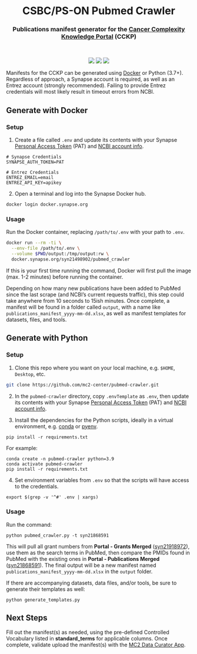<h1 align="center">
  CSBC/PS-ON Pubmed Crawler
</h1>

<h3 align="center">
  Publications manifest generator for the <a href="https://staging.cancercomplexity.synapse.org/" target="_blank">Cancer Complexity Knowledge Portal</a> (CCKP)
</h3>
<br/>

<p align="center">
  <img src="https://img.shields.io/maintenance/yes/2022?style=flat-square">
  <a href="https://github.com/mc2-center/pubmed-crawler/commits/main"><img src="https://img.shields.io/github/last-commit/mc2-center/pubmed-crawler?color=informational&style=flat-square"></a>
  <a href="https://github.com/mc2-center/pubmed-crawler/issues"><img src="https://img.shields.io/github/issues-raw/mc2-center/pubmed-crawler?color=important&style=flat-square"></a>
<p>

Manifests for the CCKP can be generated using [Docker] or Python (3.7+).
Regardless of approach, a Synapse account is required, as well as an Entrez
account (strongly recommended).  Failing to provide Entrez credentials will
most likely result in timeout errors from NCBI.

## Generate with Docker

### Setup

1. Create a file called `.env` and update its contents with your Synapse
[Personal Access Token] (PAT) and [NCBI account info].

```
# Synapse Credentials
SYNAPSE_AUTH_TOKEN=PAT

# Entrez Credentials
ENTREZ_EMAIL=email
ENTREZ_API_KEY=apikey
```

2. Open a terminal and log into the Synapse Docker hub.

```
docker login docker.synapse.org
```

### Usage

Run the Docker container, replacing `/path/to/.env` with your path to `.env`.

```bash
docker run --rm -ti \
  --env-file /path/to/.env \
  --volume $PWD/output:/tmp/output:rw \
  docker.synapse.org/syn21498902/pubmed_crawler
```

If this is your first time running the command, Docker will first pull the image
(max. 1-2 minutes) before running the container.

Depending on how many new publications have been added to PubMed since the last
scrape (and NCBI’s current requests traffic), this step could take anywhere from
10 seconds to 15ish minutes.  Once complete, a manifest will be found in a folder
called `output`, with a name like `publications_manifest_yyyy-mm-dd.xlsx`, as
well as manifest templates for datasets, files, and tools.

## Generate with Python

### Setup

1. Clone this repo where you want on your local machine, e.g. `$HOME`,
`Desktop`, etc.

```bash
git clone https://github.com/mc2-center/pubmed-crawler.git
```

2. In the `pubmed-crawler` directory, copy `.envTemplate` as `.env`, then update
its contents with your Synapse [Personal Access Token] (PAT) and [NCBI account info].

3. Install the dependencies for the Python scripts, ideally in a virtual
environment, e.g. [conda] or [pyenv].

```
pip install -r requirements.txt
```

For example:
  
```
conda create -n pubmed-crawler python=3.9
conda activate pubmed-crawler
pip install -r requirements.txt
```
  
4. Set environment variables from `.env` so that the scripts will have access
to the credentials.

```
export $(grep -v '^#' .env | xargs)
```

### Usage

Run the command:

```
python pubmed_crawler.py -t syn21868591
```

This will pull all grant numbers from **Portal - Grants Merged** ([syn21918972]),
use them as the search terms in PubMed, then compare the PMIDs found in PubMed
with the existing ones in **Portal - Publications Merged** ([syn21868591]). The
final output will be a new manifest named `publications_manifest_yyyy-mm-dd.xlsx`
in the `output` folder.

If there are accompanying datasets, data files, and/or tools, be sure to generate
their templates as well:

```
python generate_templates.py
```

## Next Steps
Fill out the manifest(s) as needed, using the pre-defined Controlled Vocabulary
listed in **standard_terms** for applicable columns.  Once complete, validate
upload the manifest(s) with the [MC2 Data Curator App].

[Docker]: https://www.docker.com/get-started
[Personal Access Token]: https://www.synapse.org/#!PersonalAccessTokens:
[NCBI account info]: https://support.nlm.nih.gov/knowledgebase/article/KA-05317/en-us
[conda]: https://docs.conda.io/projects/conda/en/latest/user-guide/install/index.html
[pyenv]: https://github.com/pyenv/pyenv#getting-pyenv
[MC2 Data Curator App]: https://sagebio.shinyapps.io/csbc_data_curator/
[syn21918972]: https://www.synapse.org/#!Synapse:syn21918972/tables/
[syn21868591]: https://www.synapse.org/#!Synapse:syn21868591/tables/
